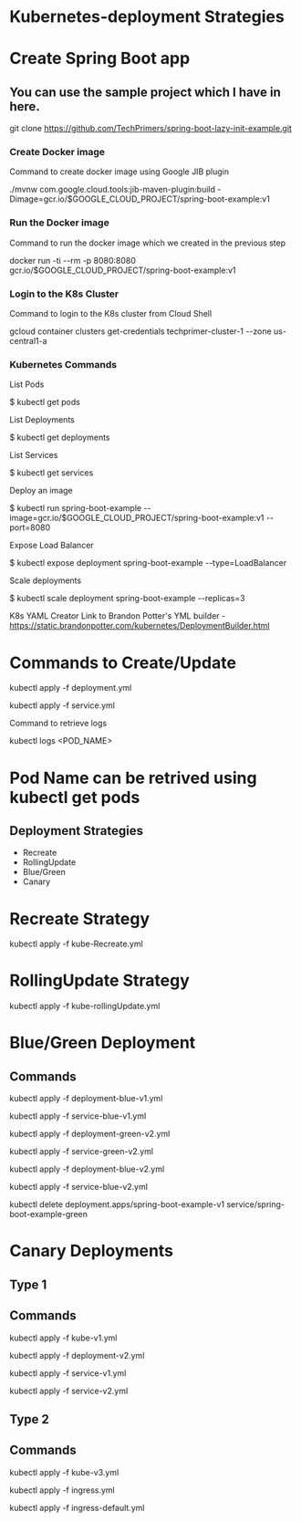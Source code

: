 # Kubernetes-deployment Strategies
# Create Spring Boot app
## You can use the sample project which I have in here.

git clone https://github.com/TechPrimers/spring-boot-lazy-init-example.git

### Create Docker image
Command to create docker image using Google JIB plugin

./mvnw com.google.cloud.tools:jib-maven-plugin:build -Dimage=gcr.io/$GOOGLE_CLOUD_PROJECT/spring-boot-example:v1

### Run the Docker image
Command to run the docker image which we created in the previous step

docker run -ti --rm -p 8080:8080 gcr.io/$GOOGLE_CLOUD_PROJECT/spring-boot-example:v1

### Login to the K8s Cluster
Command to login to the K8s cluster from Cloud Shell

gcloud container clusters get-credentials techprimer-cluster-1 --zone us-central1-a

### Kubernetes Commands
List Pods

$ kubectl get pods

List Deployments

$ kubectl get deployments

List Services

$ kubectl get services

Deploy an image

$ kubectl run spring-boot-example --image=gcr.io/$GOOGLE_CLOUD_PROJECT/spring-boot-example:v1 --port=8080

Expose Load Balancer

$ kubectl expose deployment spring-boot-example --type=LoadBalancer

Scale deployments

$ kubectl scale deployment spring-boot-example --replicas=3

K8s YAML Creator
Link to Brandon Potter's YML builder - https://static.brandonpotter.com/kubernetes/DeploymentBuilder.html

# Commands to Create/Update

kubectl apply -f deployment.yml

kubectl apply -f service.yml

Command to retrieve logs

kubectl logs <POD_NAME>

# Pod Name can be retrived using kubectl get pods
## Deployment Strategies
* Recreate
* RollingUpdate
* Blue/Green
* Canary

# Recreate Strategy

kubectl apply -f kube-Recreate.yml

# RollingUpdate Strategy

kubectl apply -f kube-rollingUpdate.yml

# Blue/Green Deployment

## Commands

kubectl apply -f deployment-blue-v1.yml

kubectl apply -f service-blue-v1.yml

kubectl apply -f deployment-green-v2.yml

kubectl apply -f service-green-v2.yml

kubectl apply -f deployment-blue-v2.yml

kubectl apply -f service-blue-v2.yml

kubectl delete deployment.apps/spring-boot-example-v1 service/spring-boot-example-green

# Canary Deployments
## Type 1
## Commands

kubectl apply -f kube-v1.yml

kubectl apply -f deployment-v2.yml

kubectl apply -f service-v1.yml

kubectl apply -f service-v2.yml

## Type 2
## Commands

kubectl apply -f kube-v3.yml

kubectl apply -f ingress.yml

kubectl apply -f ingress-default.yml
